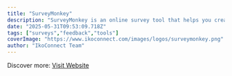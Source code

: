```yaml
---
title: "SurveyMonkey"
description: "SurveyMonkey is an online survey tool that helps you create and analyze surveys to gather feedback."
date: "2025-05-31T09:53:09.718Z"
tags: ["surveys","feedback","tools"]
coverImage: "https://www.ikoconnect.com/images/logos/surveymonkey.png"
author: "IkoConnect Team"
---
```


Discover more: [Visit Website](https://www.surveymonkey.com/)

